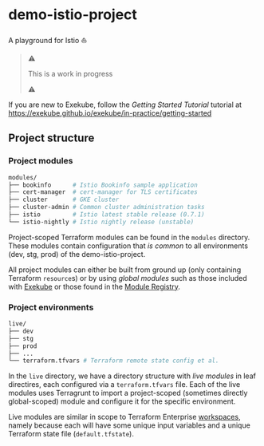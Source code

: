 # demo-istio-project

A playground for Istio ⛵️

> :warning:
>
> This is a work in progress
>
> :warning:

If you are new to Exekube, follow the *Getting Started Tutorial* tutorial at https://exekube.github.io/exekube/in-practice/getting-started

## Project structure

### Project modules

```sh
modules/
├── bookinfo      # Istio Bookinfo sample application
├── cert-manager  # cert-manager for TLS certificates
├── cluster       # GKE cluster
├── cluster-admin # Common cluster administration tasks
├── istio         # Istio latest stable release (0.7.1)
└── istio-nightly # Istio nightly release (unstable)
```

Project-scoped Terraform modules can be found in the `modules` directory. These modules contain configuration that *is common* to all environments (dev, stg, prod) of the demo-istio-project.

All project modules can either be built from ground up (only containing Terraform `resource`s) or by using *global modules* such as those included with [Exekube](/) or those found in the [Module Registry](/).

### Project environments

```sh
live/
├── dev
├── stg
├── prod
├── ...
└── terraform.tfvars # Terraform remote state config et al.
```

In the `live` directory, we have a directory structure with *live modules* in leaf directires, each configured via a `terraform.tfvars` file. Each of the live modules uses Terragrunt to import a project-scoped (sometimes directly global-scoped) module and configure it for the specific environment.

Live modules are similar in scope to Terraform Enterprise [workspaces](/), namely because each will have some unique input variables and a unique Terraform state file (`default.tfstate`).
